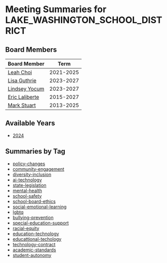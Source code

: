 # Meeting Summaries for LAKE_WASHINGTON_SCHOOL_DISTRICT

## Board Members

| Board Member       | Term           |
|--------------------|----------------|
| [Leah Choi](board_member_135.md) | 2021-2025 |
| [Lisa Guthrie](board_member_136.md) | 2023-2027 |
| [Lindsey Yocum](board_member_137.md) | 2023-2027 |
| [Eric Laliberte](board_member_138.md) | 2015-2027 |
| [Mark Stuart](board_member_139.md) | 2013-2025 |

## Available Years
- [2024](school_board_35_year_2024.md)

## Summaries by Tag
- [policy-changes](school_board_35_tag_policy-changes.md)
- [community-engagement](school_board_35_tag_community-engagement.md)
- [diversity-inclusion](school_board_35_tag_diversity-inclusion.md)
- [ai-technology](school_board_35_tag_ai-technology.md)
- [state-legislation](school_board_35_tag_state-legislation.md)
- [mental-health](school_board_35_tag_mental-health.md)
- [school-safety](school_board_35_tag_school-safety.md)
- [school-board-ethics](school_board_35_tag_school-board-ethics.md)
- [social-emotional-learning](school_board_35_tag_social-emotional-learning.md)
- [lgbtq](school_board_35_tag_lgbtq.md)
- [bullying-prevention](school_board_35_tag_bullying-prevention.md)
- [special-education-support](school_board_35_tag_special-education-support.md)
- [racial-equity](school_board_35_tag_racial-equity.md)
- [education-technology](school_board_35_tag_education-technology.md)
- [educattional-techology](school_board_35_tag_educattional-techology.md)
- [technology-contract](school_board_35_tag_technology-contract.md)
- [academic-standards](school_board_35_tag_academic-standards.md)
- [student-autonomy](school_board_35_tag_student-autonomy.md)
